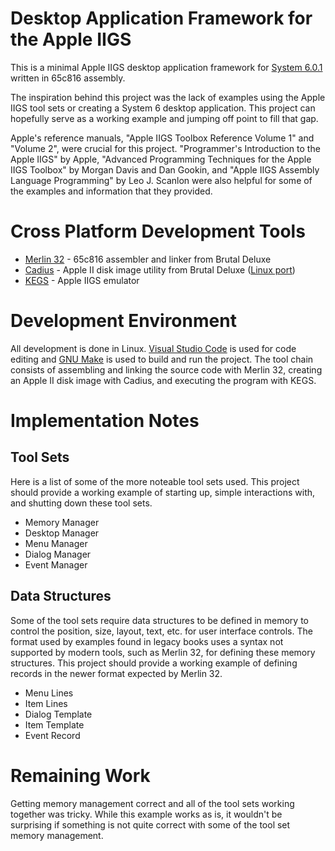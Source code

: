 # Desktop Application Framework for the Apple IIGS

This is a minimal Apple IIGS desktop application framework for [System 6.0.1](https://en.wikipedia.org/wiki/Apple_GS/OS) written in 65c816 assembly.

The inspiration behind this project was the lack of examples using the Apple IIGS tool sets or creating a System 6 desktop application.  This project can hopefully serve as a working example and jumping off point to fill that gap.

Apple's reference manuals, "Apple IIGS Toolbox Reference Volume 1" and "Volume 2", were crucial for this project.  "Programmer's Introduction to the Apple IIGS" by Apple, "Advanced Programming Techniques for the Apple IIGS Toolbox" by Morgan Davis and Dan Gookin, and "Apple IIGS Assembly Language Programming" by Leo J. Scanlon were also helpful for some of the examples and information that they provided.

# Cross Platform Development Tools

- [Merlin 32](https://www.brutaldeluxe.fr/products/crossdevtools/merlin/index.html) - 65c816 assembler and linker from Brutal Deluxe
- [Cadius](https://www.brutaldeluxe.fr/products/crossdevtools/cadius/index.html) - Apple II disk image utility from Brutal Deluxe ([Linux port](https://github.com/mach-kernel/cadius))
- [KEGS](http://kegs.sourceforge.net/) - Apple IIGS emulator

# Development Environment

All development is done in Linux.  [Visual Studio Code](https://code.visualstudio.com/) is used for code editing and [GNU Make](https://www.gnu.org/software/make/) is used to build and run the project.  The tool chain consists of assembling and linking the source code with Merlin 32, creating an Apple II disk image with Cadius, and executing the program with KEGS.

# Implementation Notes

## Tool Sets

Here is a list of some of the more noteable tool sets used.  This project should provide a working example of starting up, simple interactions with, and shutting down these tool sets.

- Memory Manager
- Desktop Manager
- Menu Manager
- Dialog Manager
- Event Manager

## Data Structures

Some of the tool sets require data structures to be defined in memory to control the position, size, layout, text, etc. for user interface controls.  The format used by examples found in legacy books uses a syntax not supported by modern tools, such as Merlin 32, for defining these memory structures.  This project should provide a working example of defining records in the newer format expected by Merlin 32.

- Menu Lines
- Item Lines
- Dialog Template
- Item Template
- Event Record

# Remaining Work

Getting memory management correct and all of the tool sets working together was tricky.  While this example works as is, it wouldn't be surprising if something is not quite correct with some of the tool set memory management.
